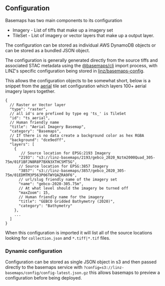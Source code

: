 ## Configuration

Basemaps has two main components to its configuration

- Imagery - List of tiffs that make up a imagery set
- TileSet - List of imagery or vector layers that make up a output layer.

The configuration can be stored as individual AWS DynamoDB objects or can be stored as a bundled JSON object.

The configuration is generally generated directly from the source tiffs and associated STAC metadata using the [@basemaps/cli](../packages/cli/README.md) import process, with LINZ's specific configuration being stored in [linz/basemaps-config](https://github.com/linz/basemaps-config).

This allows the configuration objects to be somewhat short, below is a snippet from the [aerial](https://github.com/linz/basemaps-config/blob/master/config/tileset/aerial.json) tile set configuration which layers 100+ aerial imagery layers together.

```json5
{
  // Raster or Vector layer
  "type": "raster",
  // all id's are prefixed by type eg 'ts_' is TileSet
  "id": "ts_aerial",
  // Human friendly name
  "title": "Aerial Imagery Basemap",
  "category": "Basemaps",
  // If there is no data create a background color as hex RGBA
  "background": "dce9edff",
  "layers": [
    {
       // Source location for EPSG:2193 Imagery
      "2193": "s3://linz-basemaps/2193/gebco_2020_Nztm2000Quad_305-75m/01F1BFJN8R8P7BXN3XTHC5MT5G",
      // Source location for EPSG:3857 Imagery
      "3857": "s3://linz-basemaps/3857/gebco_2020_305-75m/01EDMTM3P563P06TWYQAZRA9F6",
      // url/slug friendly name of the imagery set
      "name": "gebco-2020-305.75m",
      // At what level should the imagery be turned off
      "maxZoom": 15,
      // Human friendly name for the imagery
      "title": "GEBCO Gridded Bathymetry (2020)",
      "category": "Bathymetry"
    },
    ...
  ]
}
```

When this configuration is imported it will list all of the source locations looking for `collection.json` and `*.tiff|*.tif` files.

### Dynamic configuration

Configuration can be stored as single JSON object in s3 and then passed directly to the basemaps service with `?config=s3://linz-basemaps/config/config-latest.json.gz` this allows basemaps to preview a configuration before being deployed.
